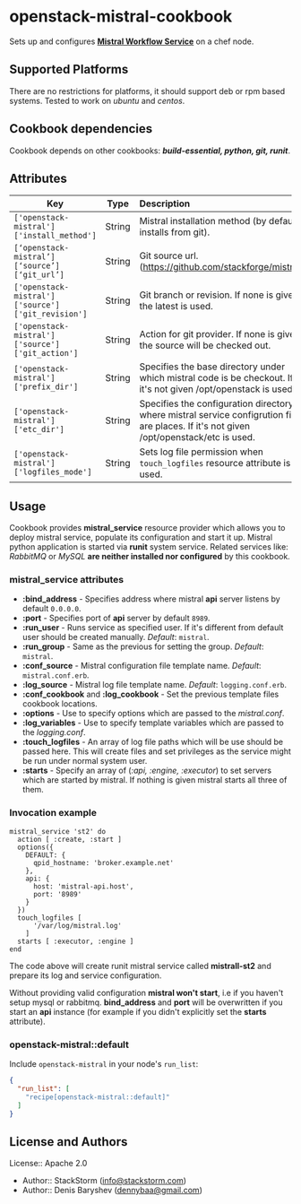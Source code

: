 # openstack-mistral-cookbook

Sets up and configures [**Mistral Workflow Service**](https://github.com/stackforge/mistral) on a chef node.

## Supported Platforms

There are no restrictions for platforms, it should support deb or rpm based systems. Tested to work on *ubuntu* and *centos*.

## Cookbook dependencies

Cookbook depends on other cookbooks: ***build-essential, python, git, runit***.

## Attributes

| Key | Type | Description | Default |
| --- | :---: | :--- | :---: |
| `['openstack-mistral']['install_method']` | String | Mistral installation method (by default installs from git). | `:source` |
| `[‘openstack-mistral’][‘source’][‘git_url’] ` | String | Git source url. (https://github.com/stackforge/mistral)  |
| `['openstack-mistral']['source']['git_revision']` | String | Git branch or revision. If none is given the latest is used. | `nil` |
| `['openstack-mistral']['source']['git_action']` | String | Action for git provider. If none is given the source will be checked out. | `nil` |
| `['openstack-mistral']['prefix_dir']` | String | Specifies the base directory under which mistral code is be checkout. If it's not given /opt/openstack is used. | `nil` |
| `['openstack-mistral']['etc_dir']` | String | Specifies the configuration directory where mistral service configrution files are places. If it's not given /opt/openstack/etc is used. | `nil` |
| `['openstack-mistral']['logfiles_mode']` | String | Sets log file permission when `touch_logfiles` resource attribute is used. | `'0644'` |

## Usage

Cookbook provides **mistral_service** resource provider which allows you to deploy mistral service, populate its configuration and start it up. Mistral python application is started via **runit** system service. Related services like: *RabbitMQ* or *MySQL* **are neither installed nor configured** by this cookbook.

### mistral_service attributes

 * **:bind_address** - Specifies address where mistral **api** server listens by default `0.0.0.0`.
 * **:port** - Specifies port of **api** server by default `8989`.
 * **:run_user** - Runs service as specified user. If it's different from default user should be created manually. *Default*: `mistral`.
 * **:run_group** - Same as the previous for setting the group. *Default*: `mistral`.
 * **:conf_source** - Mistral configuration file template name. *Default*: `mistral.conf.erb`. 
 * **:log_source** - Mistral log file template name. *Default*: `logging.conf.erb`.
 * **:conf_cookbook** and **:log_cookbook** - Set the previous template files cookbook locations.
 * **:options** - Use to specify options which are passed to the *mistral.conf*.
 * **:log_variables** - Use to specify template variables which are passed to the *logging.conf*.
 * **:touch_logfiles** - An array of log file paths which will be use should be passed here. This will create files and set privileges as the service might be run under normal system user.
 * **:starts** - Specify an array of (*:api, :engine, :executor*) to set servers which are started by mistral. If nothing is given mistral starts all three of them.

### Invocation example

```
mistral_service 'st2' do
  action [ :create, :start ]
  options({
    DEFAULT: {
      qpid_hostname: 'broker.example.net'
    },
    api: {
      host: 'mistral-api.host',
      port: '8989'
    }
  })
  touch_logfiles [
      '/var/log/mistral.log'
    ]
  starts [ :executor, :engine ]
end
```

The code above will create runit mistral service called **mistrall-st2** and prepare its log and service configuration.

Without providing valid configuration **mistral won't start**, i.e if you haven't setup mysql or rabbitmq. 
**bind_address** and **port** will be overwritten if you start an **api** instance (for example if you didn't explicitly set the **starts** attribute).

### openstack-mistral::default

Include `openstack-mistral` in your node's `run_list`:

```json
{
  "run_list": [
    "recipe[openstack-mistral::default]"
  ]
}
```

## License and Authors

License:: Apache 2.0 

- Author:: StackStorm (<info@stackstorm.com>)
- Author:: Denis Baryshev (<dennybaa@gmail.com>)
